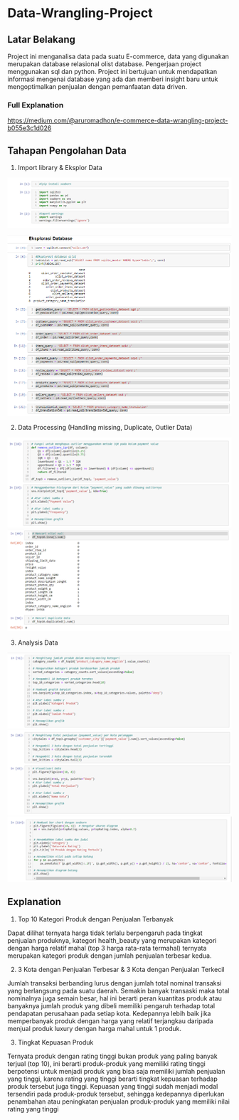 # Data-Wrangling-Project

## Latar Belakang
Project ini menganalisa data pada suatu E-commerce, data yang digunakan merupakan database relasional olist database. 
Pengerjaan project menggunakan sql dan python. Project ini bertujuan untuk mendapatkan informasi mengenai database yang ada dan memberi insight baru untuk mengoptimalkan penjualan dengan pemanfaatan data driven.

### Full Explanation

https://medium.com/@aruromadhon/e-commerce-data-wrangling-project-b055e3c1d026

## Tahapan Pengolahan Data

1. Import library & Eksplor Data
   
![Alt text](https://github.com/syahruaru/Data-Wrangling-Project/blob/main/img/impot%20library.png?raw=true)

![Alt text](https://github.com/syahruaru/Data-Wrangling-Project/blob/main/img/Eksplor%20database.png?raw=true)

2. Data Processing (Handling missing, Duplicate, Outlier Data)
   
![Alt text](https://github.com/syahruaru/Data-Wrangling-Project/blob/main/img/Handling%20Outlier.png?raw=true)
![Alt text](https://github.com/syahruaru/Data-Wrangling-Project/blob/main/img/Eda%20Obj%201.png?raw=true)

3. Analysis Data
   
![Alt text](https://github.com/syahruaru/Data-Wrangling-Project/blob/main/img/Data%20proc%20obj%201.png?raw=true)
![Alt text](https://github.com/syahruaru/Data-Wrangling-Project/blob/main/img/obj%202.png?raw=true)
![Alt text](https://github.com/syahruaru/Data-Wrangling-Project/blob/main/img/obj%203.png?raw=true)

## Explanation

1. Top 10 Kategori Produk dengan Penjualan Terbanyak
   
Dapat dilihat ternyata harga tidak terlalu berpengaruh pada tingkat penjualan produknya, kategori health_beauty yang merupakan kategori dengan harga relatif mahal (top 3 harga rata-rata termahal) ternyata merupakan kategori produk dengan jumlah penjualan terbesar kedua.

2. 3 Kota dengan Penjualan Terbesar & 3 Kota dengan Penjualan Terkecil
   
Jumlah transaksi berbanding lurus dengan jumlah total nominal transaksi yang berlangsung pada suatu daerah. Semakin banyak transaski maka total nominalnya juga semain besar, hal ini berarti peran kuantitas produk atau banyaknya jumlah produk yang dibeli memiliki pengaruh terhadap total pendapatan perusahaan pada setiap kota. Kedepannya lebih baik jika memperbanyak produk dengan harga yang relatif terjangkau daripada menjual produk luxury dengan harga mahal untuk 1 produk.

3. Tingkat Kepuasan Produk
   
Ternyata produk dengan rating tinggi bukan produk yang paling banyak terjual (top 10), ini berarti produk-produk yang memiliki rating tinggi berpotensi untuk menjadi produk yang bisa saja memiliki jumlah penjualan yang tinggi, karena rating yang tinggi berarti tingkat kepuasan terhadap produk tersebut juga tinggi. Kepuasan yang tinggi sudah menjadi modal tersendiri pada produk-produk tersebut, sehingga kedepannya diperlukan penambahan atau peningkatan penjualan produk-produk yang memiliki nilai rating yang tinggi

